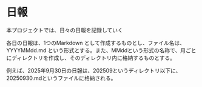 # 日報
本プロジェクトでは、日々の日報を記録していく

各日の日報は、1つのMarkdown として作成するものとし、ファイル名は、YYYYMMdd.md という形式とする。また、MMddという形式の名称で、月ごとにディレクトリを作成し、そのディレクトリ内に格納するものとする。

例えば、2025年9月30日の日報は、202509というディレクトリ以下に、20250930.mdというファイルに格納される。
